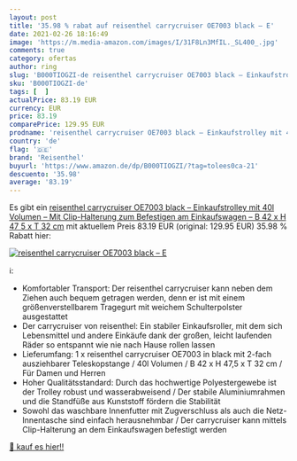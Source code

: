 ```yaml
---
layout: post
title: '35.98 % rabat auf reisenthel carrycruiser OE7003 black – E'
date: 2021-02-26 18:16:49
image: 'https://m.media-amazon.com/images/I/31F8Ln3MfIL._SL400_.jpg'
comments: true
category: ofertas
author: ring
slug: 'B000TIOGZI-de reisenthel carrycruiser OE7003 black – Einkaufstrolley mit...'
sku: 'B000TIOGZI-de'
tags: [  ]
actualPrice: 83.19 EUR
currency: EUR
price: 83.19
comparePrice: 129.95 EUR
prodname: 'reisenthel carrycruiser OE7003 black – Einkaufstrolley mit 40l Volumen – Mit Clip-Halterung zum Befestigen am Einkaufswagen – B 42 x H 47 5 x T 32 cm'
country: 'de'
flag: '🇩🇪'
brand: 'Reisenthel'
buyurl: 'https://www.amazon.de/dp/B000TIOGZI/?tag=tolees0ca-21'
descuento: '35.98'
average: '83.19'
---
```


Es gibt ein [reisenthel carrycruiser OE7003 black – Einkaufstrolley mit 40l Volumen – Mit Clip-Halterung zum Befestigen am Einkaufswagen – B 42 x H 47 5 x T 32 cm](https://www.amazon.de/dp/B000TIOGZI/?tag=tolees0ca-21) mit aktuellem Preis 83.19 EUR (original: 129.95 EUR) 35.98 % Rabatt hier:

[![reisenthel carrycruiser OE7003 black – E](https://m.media-amazon.com/images/I/31F8Ln3MfIL._SL400_.jpg)](https://www.amazon.de/dp/B000TIOGZI/?tag=tolees0ca-21)

ℹ️:

- Komfortabler Transport: Der reisenthel carrycruiser kann neben dem Ziehen auch bequem getragen werden, denn er ist mit einem größenverstellbarem Tragegurt mit weichem Schulterpolster ausgestattet
- Der carrycruiser von reisenthel: Ein stabiler Einkaufsroller, mit dem sich Lebensmittel und andere Einkäufe dank der großen, leicht laufenden Räder so entspannt wie nie nach Hause rollen lassen
- Lieferumfang: 1 x reisenthel carrycruiser OE7003 in black mit 2-fach ausziehbarer Teleskopstange / 40l Volumen / B 42 x H 47,5 x T 32 cm / Für Damen und Herren
- Hoher Qualitätsstandard: Durch das hochwertige Polyestergewebe ist der Trolley robust und wasserabweisend / Der stabile Aluminiumrahmen und die Standfüße aus Kunststoff fördern die Stabilität
- Sowohl das waschbare Innenfutter mit Zugverschluss als auch die Netz-Innentasche sind einfach herausnehmbar / Der carrycruiser kann mittels Clip-Halterung an dem Einkaufswagen befestigt werden

[🛒 kauf es hier!!](https://www.amazon.de/dp/B000TIOGZI/?tag=tolees0ca-21)
